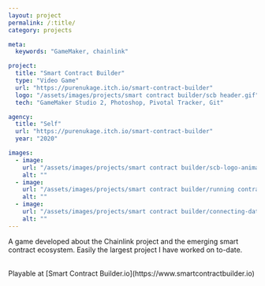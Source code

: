 ```yaml
---
layout: project
permalink: /:title/
category: projects

meta:
  keywords: "GameMaker, chainlink"

project:
  title: "Smart Contract Builder"
  type: "Video Game"
  url: "https://purenukage.itch.io/smart-contract-builder"
  logo: "/assets/images/projects/smart contract builder/scb header.gif"
  tech: "GameMaker Studio 2, Photoshop, Pivotal Tracker, Git"

agency:
  title: "Self"
  url: "https://purenukage.itch.io/smart-contract-builder"
  year: "2020"

images:
  - image:
    url: "/assets/images/projects/smart contract builder/scb-logo-animated-.gif"
    alt: ""
  - image:
    url: "/assets/images/projects/smart contract builder/running contracts.gif"
    alt: ""
  - image:
    url: "/assets/images/projects/smart contract builder/connecting-data-to-node.gif"
    alt: ""
---
```

<p>

A game developed about the Chainlink project and the emerging smart contract ecosystem. 
Easily the largest project I have worked on to-date. 

</p>



<br>
Playable at [Smart Contract Builder.io](https://www.smartcontractbuilder.io)
<br>